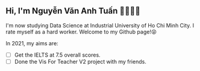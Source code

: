 ## Hi, I'm Nguyễn Văn Anh Tuấn 👋🏼💪🏼

I'm now studying Data Science at Industrial University of Ho Chi Minh City. I rate myself as a hard worker. Welcome to my Github page!😝

In 2021, my aims are:

- [ ] Get the IELTS at 7.5 overall scores.
- [ ] Done the Vis For Teacher V2 project with my friends.
